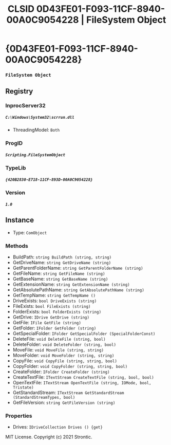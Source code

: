 ﻿---
title: "CLSID 0D43FE01-F093-11CF-8940-00A0C9054228 | FileSystem Object"
excerpt: What is COM-Object CLSID 0D43FE01-F093-11CF-8940-00A0C9054228?
---

# {0D43FE01-F093-11CF-8940-00A0C9054228}

### `FileSystem Object`

## Registry


### InprocServer32

##### `C:\Windows\System32\scrrun.dll`
* ThreadingModel: `Both`

### ProgID

##### `Scripting.FileSystemObject`

### TypeLib

##### `{420B2830-E718-11CF-893D-00A0C9054228}`

### Version

##### `1.0`

## Instance

* Type: `ComObject`

### Methods

* BuildPath: `string BuildPath (string, string)`
* GetDriveName: `string GetDriveName (string)`
* GetParentFolderName: `string GetParentFolderName (string)`
* GetFileName: `string GetFileName (string)`
* GetBaseName: `string GetBaseName (string)`
* GetExtensionName: `string GetExtensionName (string)`
* GetAbsolutePathName: `string GetAbsolutePathName (string)`
* GetTempName: `string GetTempName ()`
* DriveExists: `bool DriveExists (string)`
* FileExists: `bool FileExists (string)`
* FolderExists: `bool FolderExists (string)`
* GetDrive: `IDrive GetDrive (string)`
* GetFile: `IFile GetFile (string)`
* GetFolder: `IFolder GetFolder (string)`
* GetSpecialFolder: `IFolder GetSpecialFolder (SpecialFolderConst)`
* DeleteFile: `void DeleteFile (string, bool)`
* DeleteFolder: `void DeleteFolder (string, bool)`
* MoveFile: `void MoveFile (string, string)`
* MoveFolder: `void MoveFolder (string, string)`
* CopyFile: `void CopyFile (string, string, bool)`
* CopyFolder: `void CopyFolder (string, string, bool)`
* CreateFolder: `IFolder CreateFolder (string)`
* CreateTextFile: `ITextStream CreateTextFile (string, bool, bool)`
* OpenTextFile: `ITextStream OpenTextFile (string, IOMode, bool, Tristate)`
* GetStandardStream: `ITextStream GetStandardStream (StandardStreamTypes, bool)`
* GetFileVersion: `string GetFileVersion (string)`

### Properties

* Drives: `IDriveCollection Drives () {get} `

MIT License. Copyright (c) 2021 Strontic.


